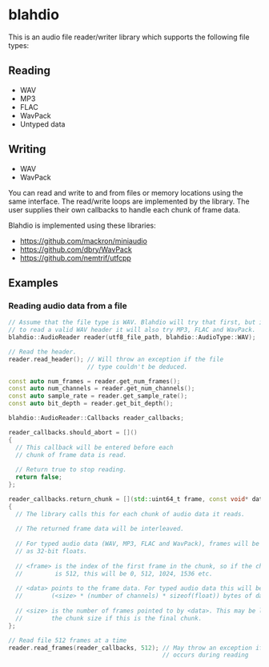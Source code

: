 # blahdio

This is an audio file reader/writer library which supports the following file types:

## Reading
- WAV
- MP3
- FLAC
- WavPack
- Untyped data

## Writing
- WAV
- WavPack

You can read and write to and from files or memory locations using the same interface.
The read/write loops are implemented by the library. The user supplies their own callbacks to handle each chunk of frame data.

Blahdio is implemented using these libraries:
- https://github.com/mackron/miniaudio
- https://github.com/dbry/WavPack
- https://github.com/nemtrif/utfcpp

## Examples

### Reading audio data from a file

```c++
// Assume that the file type is WAV. Blahdio will try that first, but if it fails
// to read a valid WAV header it will also try MP3, FLAC and WavPack.
blahdio::AudioReader reader(utf8_file_path, blahdio::AudioType::WAV);

// Read the header. 
reader.read_header(); // Will throw an exception if the file
                      // type couldn't be deduced.

const auto num_frames = reader.get_num_frames();
const auto num_channels = reader.get_num_channels();
const auto sample_rate = reader.get_sample_rate();
const auto bit_depth = reader.get_bit_depth();

blahdio::AudioReader::Callbacks reader_callbacks;

reader_callbacks.should_abort = []()
{
  // This callback will be entered before each
  // chunk of frame data is read.
  
  // Return true to stop reading.
  return false;
};

reader_callbacks.return_chunk = [](std::uint64_t frame, const void* data, std::uint32_t size)
{
  // The library calls this for each chunk of audio data it reads.
  
  // The returned frame data will be interleaved.
  
  // For typed audio data (WAV, MP3, FLAC and WavPack), frames will be returned
  // as 32-bit floats.
  
  // <frame> is the index of the first frame in the chunk, so if the chunk size
  //         is 512, this will be 0, 512, 1024, 1536 etc.
  
  // <data> points to the frame data. For typed audio data this will be
  //        (<size> * (number of channels) * sizeof(float)) bytes of data
  
  // <size> is the number of frames pointed to by <data>. This may be less than
  //        the chunk size if this is the final chunk.
};

// Read file 512 frames at a time
reader.read_frames(reader_callbacks, 512); // May throw an exception if an error
                                           // occurs during reading
```
